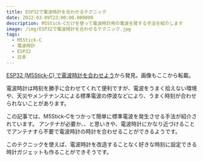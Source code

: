 ```yaml
---
title: ESP32で電波時計を合わせるテクニック
date: 2022-03-09T23:00:00.000000
description: M5Stick-Cだけを使って電波時計用の電波を発する手法を紹介します
image: /img/ESP32で電波時計を合わせるテクニック.jpg
tags:
  - M5Stick-C
  - 電波時計
  - ESP32
  - 日本
---
```

[ESP32 (M5Stick-C) で電波時計を合わせよう](https://neocat.hatenablog.com/entry/2020/07/24/074229)から発見。画像もここから転載。

電波時計は時刻を勝手に合わせてくれて便利ですが、電波をうまく拾えない環境や、天災やメンテナンスによる標準電波の停波などにより、うまく時刻が合わせられないことがあります。

この記事では、M5Stick-Cをつかって簡単に標準電波を発生させる手法が紹介されています。
アンテナが必要か、、と思いきや、電波時計にかなり近づけることでアンテナすら不要で電波時計の時計を合わせることができるようです。

このテクニックを使えば、電波時計を改造することなく好きな時刻に設定できる時計ガジェットも作ることができそうです。



